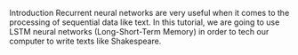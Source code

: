 Introduction
Recurrent neural networks are very useful when it comes to the processing of sequential data like text. In this tutorial, we are going to use LSTM neural networks (Long-Short-Term Memory) in order to tech our computer to write texts like Shakespeare.
